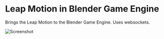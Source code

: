 # Leap Motion in Blender Game Engine

Brings the Leap Motion to the Blender Game Engine. Uses websockets.

![Screenshot](https://raw.github.com/yulbryn/blender-bge-leap/master/screenshot.jpg)